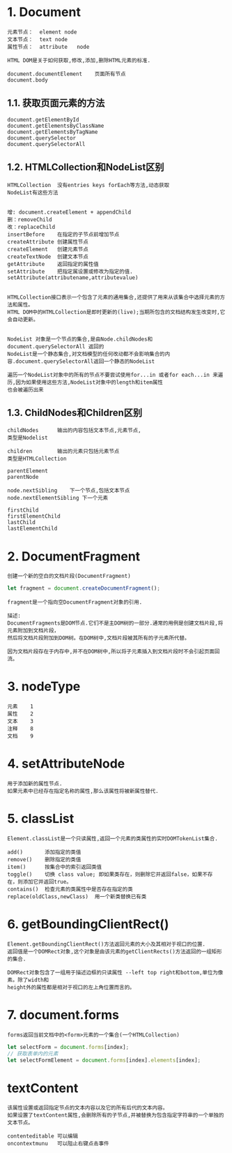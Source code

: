 
# 1. Document

    元素节点：  element node
    文本节点：  text node
    属性节点：  attribute   node

    HTML DOM是关于如何获取,修改,添加,删除HTML元素的标准.

    document.documentElement    页面所有节点    
    document.body

## 1.1. 获取页面元素的方法

    document.getElementById
    document.getElementsByClassName
    document.getElementsByTagName
    document.querySelector
    document.querySelectorAll

## 1.2. HTMLCollection和NodeList区别

    HTMLCollection  没有entries keys forEach等方法,动态获取
    NodeList有这些方法


    增: document.createElement + appendChild
    删：removeChild
    改：replaceChild
    insertBefore    在指定的子节点前增加节点
    createAttribute 创建属性节点
    createElement   创建元素节点
    createTextNode  创建文本节点
    getAttribute    返回指定的属性值
    setAttribute    把指定属设置或修改为指定的值.
    setAttribute(attributename,attributevalue)


    HTMLCollection接口表示一个包含了元素的通用集合,还提供了用来从该集合中选择元素的方法和属性。
    HTML DOM中的HTMLCollection是即时更新的(live);当期所包含的文档结构发生改变时,它会自动更新。


    NodeList 对象是一个节点的集合,是由Node.childNodes和 document.querySelectorAll 返回的
    NodeList是一个静态集合,对文档模型的任何改动都不会影响集合的内容.document.querySelectorAll返回一个静态的NodeList

    遍历一个NodeList对象中的所有的节点不要尝试使用for...in 或者for each...in 来遍历,因为如果使用这些方法,NodeList对象中的length和item属性
    也会被遍历出来
    
## 1.3. ChildNodes和Children区别

    childNodes      输出的内容包括文本节点,元素节点,
    类型是Nodelist

    children        输出的元素只包括元素节点
    类型是HTMLCollection

    parentElement
    parentNode

    node.nextSibling    下一个节点,包括文本节点
    node.nextElementSibling 下一个元素

    firstChild
    firstElementChild
    lastChild
    lastElementChild

# 2. DocumentFragment

    创建一个新的空白的文档片段(DocumentFragment)

```js
let fragment = document.createDocumentFragment();
```
    fragment是一个指向空DocumentFragment对象的引用.

    描述:
    DocumentFragments是DOM节点.它们不是主DOM树的一部分.通常的用例是创建文档片段,将元素附加到文档片段，
    然后将文档片段附加到DOM树。在DOM树中,文档片段被其所有的子元素所代替。

    因为文档片段存在于内存中,并不在DOM树中,所以将子元素插入到文档片段时不会引起页面回流。

# 3. nodeType

    元素    1
    属性    2
    文本    3
    注释    8
    文档    9

# 4. setAttributeNode

    用于添加新的属性节点.
    如果元素中已经存在指定名称的属性,那么该属性将被新属性替代.

# 5. classList

    Element.classList是一个只读属性,返回一个元素的类属性的实时DOMTokenList集合.

    add()       添加指定的类值
    remove()    删除指定的类值
    item()      按集合中的索引返回类值
    toggle()    切换 class value; 即如果类存在，则删除它并返回false，如果不存
    在，则添加它并返回true。
    contains()  检查元素的类属性中是否存在指定的类
    replace(oldClass,newClass)  用一个新类替换已有类 

# 6. getBoundingClientRect()

    Element.getBoundingClientRect()方法返回元素的大小及其相对于视口的位置.
    返回值是一个DOMRect对象,这个对象是由该元素的getClientRects()方法返回的一组矩形的集合.

    DOMRect对象包含了一组用于描述边框的只读属性 --left top right和bottom,单位为像素。除了width和
    height外的属性都是相对于视口的左上角位置而言的。
 
# 7. document.forms

    forms返回当前文档中的<form>元素的一个集合(一个HTMLCollection)

```js
let selectForm = document.forms[index];
// 获取表单内的元素
let selectFormElement = document.forms[index].elements[index];
```

# textContent

	该属性设置或返回指定节点的文本内容以及它的所有后代的文本内容。
	如果设置了textContent属性,会删除所有的子节点,并被替换为包含指定字符串的一个单独的文本节点。
	
    contenteditable 可以编辑
    oncontextmunu   可以阻止右键点击事件